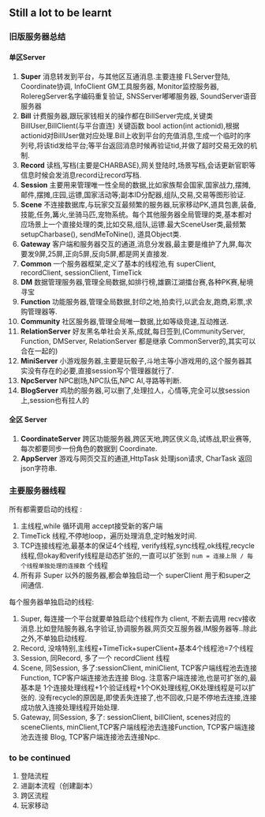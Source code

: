 ## Still a lot to be learnt
### 旧版服务器总结

#### 单区Server

1. **Super** 消息转发到平台，与其他区互通消息.主要连接 FLServer登陆, Coordinate协调, InfoClient GM工具服务器, Monitor监控服务器, RoleregServer名字编码重复验证, SNSServer嘟嘟服务器, SoundServer语音服务器
2. **Bill** 计费服务器,跟玩家钱相关的操作都在BillServer完成,关键类 BillUser,BillClient(与平台直连) 关键函数 bool action(int actionid),根据actionid对BillUser做对应处理.Bill上收到平台的充值消息,生成一个临时的序列号,将该tid发给平台;等平台返回消息时候再验证tid,并做了超时交易无效的机制.
3. **Record** 读档,写档(主要是CHARBASE),网关登陆时,场景写档,会话更新官职等信息时候会发消息record让record写档.
4. **Session** 主要用来管理唯一性全局的数据,比如家族帮会国家,国家战力,摆摊,邮件,摆摊,庄园,运镖,国家活动等;副本ID分配器,组队,交易,交易等图形验证.
5. **Scene** 不连接数据库,与玩家交互最频繁的服务器,玩家移动PK,道具包裹,装备,技能,任务,篝火,坐骑马匹,宠物系统。每个其他服务器全局管理的类,基本都对应场景上一个直接处理的类,比如交易,组队,运镖.最大SceneUser类,最频繁 setupCharbase(), sendMeToNine(), 道具Object类.
6. **Gateway** 客户端和服务器交互的通道,消息分发器,最主要是维护了九屏,每次要发9屏,25屏,正向5屏,反向5屏,都是网关直接发.
7. **Common** 一个服务器框架,定义了基本的线程池,有 superClient, recordClient, sessionClient, TimeTick
8. **DM** 数据管理服务器,管理全局数据,如排行榜,雄霸江湖擂台赛,各种PK赛,秘境寻宝
9. **Function** 功能服务器,管理全局数据,封印之地,拍卖行,以武会友,跑商,彩票,求购管理器等.
10. **Community** 社区服务器,管理全局唯一数据,比如等级竞速,互动推送.
11. **RelationServer** 好友黑名单社会关系,成就,每日签到,(CommunityServer, Function, DMServer, RelationServer 都是继承 CommonServer的,其实可以合在一起的)
12. **MiniServer** 小游戏服务器,主要是玩骰子,斗地主等小游戏用的,这个服务器其实没有存在的必要,直接session写个管理器就行了.
13. **NpcServer** NPC剧场,NPC队伍,NPC AI,寻路等判断.
14. **BlogServer** 鸡肋的服务器,可以删了,处理拉人，心情等,完全可以放session上,session也有拉人的


#### 全区 Server  
1. **CoordinateServer** 跨区功能服务器,跨区天地,跨区侠义岛,试练战,职业赛等,每次都要同步一份角色的数据到 Coordinate. 
2. **AppServer** 游戏与网页交互的通道,HttpTask 处理json请求, CharTask 返回 json字符串.


### 主要服务器线程

所有都需要启动的线程 :

1. 主线程,while 循环调用 accept接受新的客户端
2. TimeTick 线程,不停地loop，遍历处理消息,定时触发时间.
3. TCP连接线程池,最基本的保证4个线程, verify线程,sync线程,ok线程,recycle线程,但okay和verify线程是动态扩张的,一直可以扩张到 `num = 连接上限 / 每个线程单独处理的连接数` 个线程
4. 所有非 Super 以外的服务器,都会单独启动一个 superClient 用于和super之间通信.
 
每个服务器单独启动的线程:

1. Super, 每连接一个平台就要单独启动个线程作为 client, 不断去调用 recv接收消息.比如登陆服务器,名字验证,协调服务器,网页交互服务器,IM服务器等..除此之外,不单独启动线程.
2. Record, 没啥特别,主线程+TimeTick+superClient+基本4个线程池=7个线程
3. Session, 同Record, 多了一个 recordClient 线程
4. Scene, 同Session, 多了:sessionClient, miniClient, TCP客户端线程池去连接Function, TCP客户端连接池去连接 Blog. 注意客户端连接池,也是可扩张的,最基本是 1个连接处理线程+1个验证线程+1个OK处理线程,OK处理线程是可以扩张的. 没有recycle的原因是,即使丢失连接了,也不回收,只是不停地去连接,连接成功放入连接处理线程开始处理.
5. Gateway, 同Session, 多了: sessionClient, billClient, scenes对应的 sceneClients, minClient,TCP客户端线程池去连接Function, TCP客户端连接池去连接 Blog, TCP客户端连接池去连接Npc. 


### to be continued

1. 登陆流程
2. 进副本流程（创建副本）
3. 跨区流程
4. 玩家移动






















